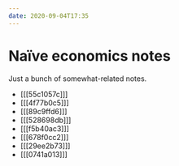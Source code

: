 ```yaml
---
date: 2020-09-04T17:35
---
```


# Naïve economics notes

Just a bunch of somewhat-related notes.

* [[[55c1057c]]]
* [[[4f77b0c5]]]
* [[[89c9ffd6]]]
* [[[528698db]]]
* [[[f5b40ac3]]]
* [[[678f0cc2]]]
* [[[29ee2b73]]]
* [[[0741a013]]]

